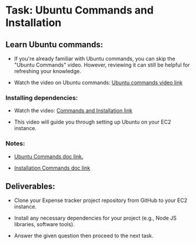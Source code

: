 # Task: Ubuntu Commands and Installation

## Learn Ubuntu commands:

- If you're already familiar with Ubuntu commands, you can skip the "Ubuntu Commands" video. However, reviewing it can still be helpful for refreshing your knowledge.

- Watch the video on Ubuntu commands: [Ubuntu commands video link](https://www.loom.com/share/3d426adeae6041a68abd30ed2981e09a?sid=54420397-af4e-4114-8dd0-081863d550f9)

### Installing dependencies:

- Watch the video: [Commands and Installation link](https://www.loom.com/share/1e68784ef2c8471193a4904e3354bb02?sid=0a5c727c-147e-4f52-b6c7-94eb9207a662)

- This video will guide you through setting up Ubuntu on your EC2 instance.

### Notes:

- [Ubuntu Commands doc link.](https://docs.google.com/document/d/18pOiDB4F2EqWGpQnxYZNVKk9qBwVZqHehUopQn-hy4Y/edit?usp=sharing)

- [Installation Commands doc link](https://docs.google.com/document/d/1NHjIbZi715WRo7xbOzO1Hh5h5KO4CJN1fuS2xHZxE8U/edit?usp=sharing)

## Deliverables:

- Clone your Expense tracker project repository from GitHub to your EC2 instance.

- Install any necessary dependencies for your project (e.g., Node JS libraries, software tools).

- Answer the given question then proceed to the next task.
